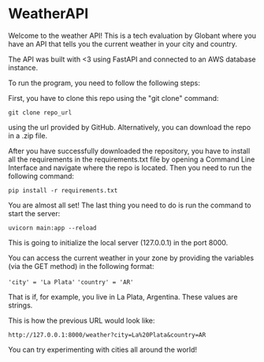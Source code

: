 # WeatherAPI

Welcome to the weather API! This is a tech evaluation by Globant where you have an API that tells you the current weather in your city and country.

The API was built with <3 using FastAPI and connected to an AWS database instance. 

To run the program, you need to follow the following steps:

First, you have to clone this repo using the "git clone" command:

```git clone repo_url```

using the url provided by GitHub. Alternatively, you can download the repo in a .zip file.

After you have successfully downloaded the repository, you have to install all the requirements in the requirements.txt file by opening a Command Line Interface and navigate where the repo is located. Then you need to run the following command:

```pip install -r requirements.txt```

You are almost all set! The last thing you need to do is run the command to start the server:

```uvicorn main:app --reload```

This is going to initialize the local server (127.0.0.1) in the port 8000.

You can access the current weather in your zone by providing the variables (via the GET method) in the following format:

```'city' = 'La Plata'```
```'country' = 'AR'```

That is if, for example, you live in La Plata, Argentina. These values are strings.

This is how the previous URL would look like:

```http://127.0.0.1:8000/weather?city=La%20Plata&country=AR```

You can try experimenting with cities all around the world!